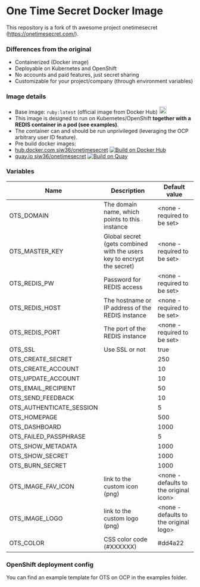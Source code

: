 # One Time Secret Docker Image
This repository is a fork of th awesome project onetimesecret (https://onetimesecret.com/).   

### Differences from the original
- Containerized (Docker image)
- Deployable on Kubernetes and OpenShift
- No accounts and paid features, just secret sharing
- Customizable for your project/company (through environment variables)

### Image details
- Base image: `ruby:latest` (official image from Docker Hub) <img src="https://www.ruby-lang.org/favicon.ico" alt="Ruby Icon" height="20"/>
- This image is designed to run on Kubernetes/OpenShift __together with a REDIS container in a pod (see examples)__.  
- The container can and should be run unprivileged (leveraging the OCP arbitrary user ID feature).  
- Pre build docker images:
 - [hub.docker.com siw36/onetimesecret](https://hub.docker.com/r/siw36/onetimesecret) [![Build on Docker Hub](https://img.shields.io/docker/cloud/build/siw36/onetimesecret.svg "Build on Docker Hub")](https://hub.docker.com/r/siw36/onetimesecret)
 - [quay.io siw36/onetimesecret](https://quay.io/repository/siw36/onetimesecret) [![Build on Quay](https://quay.io/repository/siw36/onetimesecret/status "Build on Quay")](https://quay.io/repository/siw36/onetimesecret)

### Variables
| Name | Description | Default value |
|---|---|---|
| OTS_DOMAIN | The domain name, which points to this instance | <none - required to be set> |
| OTS_MASTER_KEY | Global secret (gets combined with the users key to encrypt the secret) | <none - required to be set> |
| OTS_REDIS_PW | Password for REDIS access | <none - required to be set> |
| OTS_REDIS_HOST | The hostname or IP address of the REDIS instance | <none - required to be set> |
| OTS_REDIS_PORT | The port of the REDIS instance | <none - required to be set> |
| OTS_SSL | Use SSL or not | true |
| OTS_CREATE_SECRET |  | 250 |
| OTS_CREATE_ACCOUNT |  | 10 |
| OTS_UPDATE_ACCOUNT |  | 10 |
| OTS_EMAIL_RECIPIENT |  | 50 |
| OTS_SEND_FEEDBACK |  | 10 |
| OTS_AUTHENTICATE_SESSION |  | 5 |
| OTS_HOMEPAGE |  | 500 |
| OTS_DASHBOARD |  | 1000 |
| OTS_FAILED_PASSPHRASE |  | 5 |
| OTS_SHOW_METADATA |  | 1000 |
| OTS_SHOW_SECRET |  | 1000 |
| OTS_BURN_SECRET |  | 1000 |
| OTS_IMAGE_FAV_ICON | link to the custom icon (png) | <none - defaults to the original icon> |
| OTS_IMAGE_LOGO | link to the custom logo (png) | <none - defaults to the original logo> |
| OTS_COLOR | CSS color code (#XXXXXX) | #dd4a22 |


### OpenShift deployment config
You can find an example template for OTS on OCP in the examples folder.
